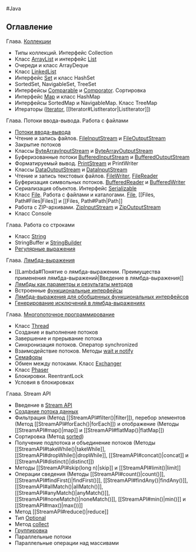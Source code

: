 #Java 
## Оглавление

Глава. [Коллекции](Collections)
- Типы коллекций. Интерфейс Collection
- Класс [ArrayList](Class-ArrayList) и интерфейс [List](List)
- Очереди и класс ArrayDeque
- Класс [LinkedList](Class-LinkedList)
- Интерфейс [Set](Set) и класс HashSet
- SortedSet, NavigableSet, TreeSet
- Интерфейсы [Comparable](Comparable) и [Comporator](Comparator). Сортировка
- Интерфейс [Map](Map) и класс HashMap
- Интерфейсы SortedMap и NavigableMap. Класс TreeMap
- Итераторы ([Iterator](Iterator), [[Iterator#ListIterator|ListIterator]])

Глава. Потоки ввода-вывода. Работа с файлами
- [Потоки ввода-вывода](JavaIO)
- Чтение и запись файлов. [FileInputStream](FileInputStream) и [FileOutputStream](FileOutputStream)
- Закрытие потоков
- Классы [ByteArrayInputStream](ByteArrayInputStream) и [ByteArrayOutputStream](ByteArrayOutputStream)
- Буферизованные потоки [BufferedInputStream](BufferedInputStream) и [BufferedOutputStream](BufferedOutputStream)
- Форматируемый вывод. [PrintStream](PrintStream) и PrintWriter
- Классы [DataOutputStream](DataOutputStream) и [DataInputStream](DataInputStream)
- Чтение и запись текстовых файлов. [FileWriter](FileWriter), [FileReader](FileReader)
- Буферизация символьных потоков. [BufferedReader](BufferedReader) и [BufferedWriter](BufferedWriter)
-  Сериализация объектов. Интерфейс [Serializable](Serializable)
- Класс [File](File). Работа с файлами и каталогами. [File](File), [[Files, Path#Files|Files]] и [[Files, Path#Path|Path]]
- Работа с ZIP-архивами.  [ZipInputStream](ZipInputStream) и [ZipOutputStream](ZipOutputStream)
- Класс Console

Глава. Работа со строками
- Класс [String](String)
- StringBuffer и [StringBuilder](StringBuilder)
- [Регулярные выражения](Regex)

Глава. [Лямбда-выражения](Lambda)
- [[Lambda#Понятие о лямбда-выражении. Преимущества применения лямбда-выражений|Введение в лямбда-выражения]]
- [Лямбды как параметры и результаты методов](LambdaMethod)
- Встроенные [функциональные интерфейсы](Functional-Interface)
- [Лямбда-выражения для обобщенных функциональных интерфейсов](LambdaGeneric)
- [Генерирование исключений в лямбда-выражениях](LambdaException)

Глава. [Многопоточное программирование](Multithreading)
- Класс [Thread](Thread)
- Создание и выполнение потоков
- Завершение и прерывание потока
- Синхронизация потоков. Оператор synchronized
- Взаимодействие потоков. Методы [wait и notify](wait-notify)
- [Семафоры](Semaphore)
- Обмен между потоками. Класс [Exchanger](Exchanger)
- Класс [Phaser](Phaser)
- Блокировки. ReentrantLock
- Условия в блокировках

Глава. Stream API
- Введение в [Stream API](StreamAPI)
- [Создание потока данных](CreateStream)
- Фильтрация (Метод [[StreamAPI#filter()|filter]]), перебор элементов (Метод [[StreamAPI#forEach()|forEach]]) и отображение (Методы [[StreamAPI#map()|map]] и [[StreamAPI#flatMap()|flatMap]])
- Сортировка (Метод [sorted](sorted()))
- Получение подпотока и объединение потоков (Методы [[StreamAPI#takeWhile()|takeWhile]], [[StreamAPI#dropWhile()|dropWhile]], [[StreamAPI#concat()|concat]] и [[StreamAPI#distinct()|distinct]])
- Методы [[StreamAPI#skip(long n)|skip]] и [[StreamAPI#limit()|limit]]
- Операции сведения (Методы [[StreamAPI#count()|count()]], [[StreamAPI#findFirst()|findFirst()]], [[StreamAPI#findAny()|findAny()]], [[StreamAPI#allMatch()|allMatch()]], [[StreamAPI#anyMatch()|anyMatch()]], [[StreamAPI#noneMatch()|noneMatch()]], [[StreamAPI#min()|min()]] и [[StreamAPI#max()|max())]]
- Метод [[StreamAPI#reduce()|reduce]]
- Тип [Optional](Optional)
- Метод [collect](collect())
- [Группировка](GroupingStream)
- Параллельные потоки
- Параллельные операции над массивами








